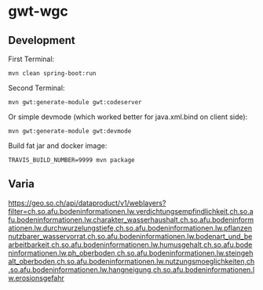 # gwt-wgc

## Development

First Terminal:
```
mvn clean spring-boot:run
```

Second Terminal:
```
mvn gwt:generate-module gwt:codeserver
```

Or simple devmode (which worked better for java.xml.bind on client side):
```
mvn gwt:generate-module gwt:devmode 
``` 

Build fat jar and docker image:
```
TRAVIS_BUILD_NUMBER=9999 mvn package
```


## Varia

https://geo.so.ch/api/dataproduct/v1/weblayers?filter=ch.so.afu.bodeninformationen.lw.verdichtungsempfindlichkeit,ch.so.afu.bodeninformationen.lw.charakter_wasserhaushalt,ch.so.afu.bodeninformationen.lw.durchwurzelungstiefe,ch.so.afu.bodeninformationen.lw.pflanzennutzbarer_wasservorrat,ch.so.afu.bodeninformationen.lw.bodenart_und_bearbeitbarkeit,ch.so.afu.bodeninformationen.lw.humusgehalt,ch.so.afu.bodeninformationen.lw.ph_oberboden,ch.so.afu.bodeninformationen.lw.steingehalt_oberboden,ch.so.afu.bodeninformationen.lw.nutzungsmoeglichkeiten,ch.so.afu.bodeninformationen.lw.hangneigung,ch.so.afu.bodeninformationen.lw.erosionsgefahr